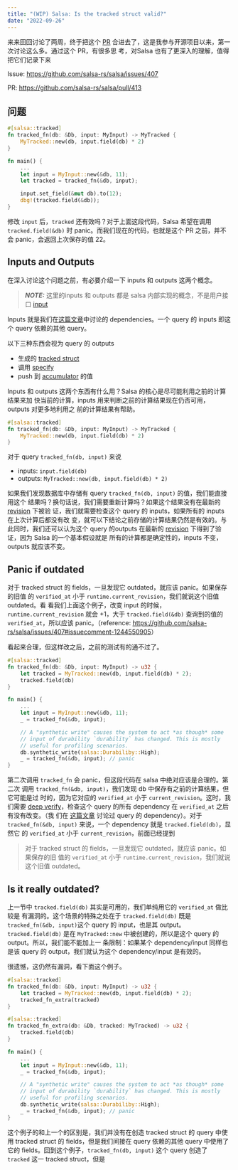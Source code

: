 ```yaml
---
title: "(WIP) Salsa: Is the tracked struct valid?"
date: "2022-09-26"
---
```



来来回回讨论了两周，终于把这个 [PR](https://github.com/salsa-rs/salsa/pull/413)
合进去了，这是我参与开源项目以来，第一次讨论这么多。通过这个 PR，有很多思
考，对Salsa 也有了更深入的理解，值得把它们记录下来

<!-- more -->


Issue: https://github.com/salsa-rs/salsa/issues/407

PR: https://github.com/salsa-rs/salsa/pull/413

## 问题

```rust
#[salsa::tracked]
fn tracked_fn(db: &Db, input: MyInput) -> MyTracked {
    MyTracked::new(db, input.field(db) * 2)
}

fn main() {
    ...
    let input = MyInput::new(&db, 11);
    let tracked = tracked_fn(&db, input);

    input.set_field(&mut db).to(12);
    dbg!(tracked.field(&db));
}
```

修改 `input` 后，`tracked` 还有效吗？对于上面这段代码，Salsa 希望在调用
`tracked.field(&db)` 时 panic。而我们现在的代码，也就是这个 PR 之前，并不会
panic，会返回上次保存的值 22。

## Inputs and Outputs
在深入讨论这个问题之前，有必要介绍一下 inputs 和 outputs 这两个概念。

> **_NOTE:_** 这里的inputs 和 outputs 都是 salsa 内部实现的概念，不是用户接口
> [input]

Inputs 就是我们在[这篇文章](./07_salsa_dependency.md)中讨论的 dependencies。一个
query 的 inputs 即这个 query 依赖的其他 query。

以下三种东西会视为 query 的 outputs
* 生成的 [tracked struct]
* 调用 [specify]
* push 到 [accumulator] 的值

Inputs 和 outputs 这两个东西有什么用？Salsa 的核心是尽可能利用之前的计算结果来加
快当前的计算，inputs 用来判断之前的计算结果现在仍否可用，outputs 对更多地利用之
前的计算结果有帮助。

```rust
#[salsa::tracked]
fn tracked_fn(db: &Db, input: MyInput) -> MyTracked {
    MyTracked::new(db, input.field(db) * 2)
}
```

对于 query `tracked_fn(db, input)` 来说  
* inputs: `input.field(db)`
* outputs: `MyTracked::new(db, input.field(db) * 2)`

如果我们发现数据库中存储有 query `tracked_fn(db, input)` 的值，我们能直接用这个
结果吗？换句话说，我们需要重新计算吗？如果这个结果没有在最新的 [revision] 下被验
证，我们就需要检查这个 query 的 inputs，如果所有的 inputs 在上次计算后都没有改
变，就可以下结论之前存储的计算结果仍然是有效的。与此同时，我们还可以认为这个
query 的outputs 在最新的 [revision] 下得到了验证，因为 Salsa 的一个基本假设就是
所有的计算都是确定性的，inputs 不变，outputs 就应该不变。

## Panic if outdated
对于 tracked struct 的 fields，一旦发现它 outdated，就应该 panic。如果保存的旧值
的 `verified_at` 小于 `runtime.current_revision`，我们就说这个旧值 outdated。看
看我们上面这个例子，改变 input 的时候，`runtime.current_revision` 就会 +1，大于
`tracked.field(&db)` 查询到的值的 `verified_at`，所以应该 panic。（reference:
<a>https://github.com/salsa-rs/salsa/issues/407#issuecomment-1244550905</a>）

看起来合理，但这样改之后，之前的测试有的通不过了。

```rust
#[salsa::tracked]
fn tracked_fn(db: &Db, input: MyInput) -> u32 {
    let tracked = MyTracked::new(db, input.field(db) * 2);
    tracked.field(db)
}

fn main() {
    ...
    let input = MyInput::new(&db, 11);
    _ = tracked_fn(&db, input);

    // A "synthetic write" causes the system to act *as though* some
    // input of durability `durability` has changed. This is mostly
    // useful for profiling scenarios.
    db.synthetic_write(salsa::Durabiliby::High);
    _ = tracked_fn(&db, input); // panic
}
```
第二次调用 `tracked_fn` 会 panic，但这段代码在 salsa 中绝对应该是合理的。第二次
调用 `tracked_fn(&db, input)`，我们发现 db 中保存有之前的计算结果，但它可能是过
时的，因为它对应的 `verified_at` 小于 `current_revision`。这时，我们需要 [deep
verify]，检查这个 query 的所有 dependency 在 `verified_at` 之后有没有改变。（我
们在 [这篇文章](./07_salsa_dependency.md) 讨论过 query 的 dependency）。对于
`tracked_fn(&db, input)` 来说，一个 dependency 就是 `tracked.field(db)`，显然它
的 `verified_at` 小于 `current_revision`，前面已经提到

> 对于 tracked struct 的 fields，一旦发现它 outdated，就应该 panic。如果保存的旧
> 值的 `verified_at` 小于 `runtime.current_revision`，我们就说这个旧值
> outdated。

[deep verify]: https://github.com/salsa-rs/salsa/blob/2ffe4a78a824acb8c73e77497e4c2c469fcbed37/components/salsa-2022/src/function/maybe_changed_after.rs#L145

## Is it really outdated?
上一节中 `tracked.field(db)` 其实是可用的，我们单纯用它的 `verified_at` 做比较是
有漏洞的。这个场景的特殊之处在于 `tracked.field(db)` 既是 `tracked_fn(&db,
input)`这个 query 的 input，也是其 output。`tracked.field(db)` 是在
`MyTracked::new` 中被创建的，所以是这个 query 的 output。所以，我们能不能加上一
条限制：如果某个 dependency/input 同样也是该 query 的 output，我们就认为这个
dependency/input 是有效的。

很遗憾，这仍然有漏洞，看下面这个例子。

```rust
#[salsa::tracked]
fn tracked_fn(db: &Db, input: MyInput) -> u32 {
    let tracked = MyTracked::new(db, input.field(db) * 2);
    tracked_fn_extra(tracked)
}

#[salsa::tracked]
fn tracked_fn_extra(db: &Db, tracked: MyTracked) -> u32 {
    tracked.field(db)
}

fn main() {
    ...
    let input = MyInput::new(&db, 11);
    _ = tracked_fn(&db, input);

    // A "synthetic write" causes the system to act *as though* some
    // input of durability `durability` has changed. This is mostly
    // useful for profiling scenarios.
    db.synthetic_write(salsa::Durabiliby::High);
    _ = tracked_fn(&db, input); // panic
}
```

这个例子的和上一个的区别是，我们并没有在创造 tracked struct 的 query 中使用
tracked struct 的 fields，但是我们间接在 query 依赖的其他 query 中使用了它的
fields。回到这个例子，`tracked_fn(db, input)` 这个 query 创造了 `tracked` 这一
tracked struct，但是


[input]: https://salsa-rs.netlify.app/overview.html#inputs
[tracked struct]: https://salsa-rs.netlify.app/overview.html#tracked-structs
[accumulator]: https://salsa-rs.netlify.app/overview.html#accumulators
[specify]: https://salsa-rs.netlify.app/overview.html#specify-the-result-of-tracked-functions-for-particular-structs
[revision]: https://salsa-rs.netlify.app/plumbing/terminology/revision.html?highlight=revision#revision
